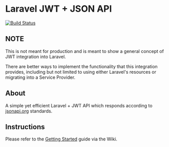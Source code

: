 # Laravel JWT + JSON API
[![Build Status](https://travis-ci.org/Jean-PierreGassin/laravel-jwt-json-api.svg?branch=master)](https://travis-ci.org/Jean-PierreGassin/laravel-jwt-json-api)

## NOTE
This is not meant for production and is meant to show a general concept of JWT integration into Laravel.

There are better ways to implement the functionality that this integration provides, including but not limited to using either Laravel's resources or migrating into a Service Provider.

## About

A simple yet efficient Laravel + JWT API which responds according to [jsonapi.org](http://jsonapi.org/) standards.

## Instructions

Please refer to the [Getting Started](https://github.com/Jean-PierreGassin/laravel-jwt-json-api/wiki/Getting-Started)
 guide via the Wiki.

